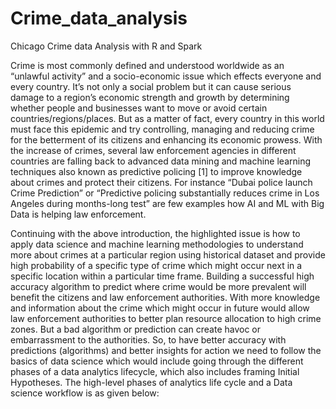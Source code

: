 # Crime_data_analysis
Chicago Crime data Analysis with R and Spark

Crime is most commonly defined and understood worldwide as an “unlawful activity” and a socio-economic issue which effects everyone and every country. It’s not only a social problem but it can cause serious damage to a region’s economic strength and growth by determining whether people and businesses want to move or avoid certain countries/regions/places. But as a matter of fact, every country in this world must face this epidemic and try controlling, managing and reducing crime for the betterment of its citizens and enhancing its economic prowess.  With the increase of crimes, several law enforcement agencies in different countries are falling back to advanced data mining and machine learning techniques also known as predictive policing [1] to improve knowledge about crimes and protect their citizens. For instance “Dubai police launch Crime Prediction” or “Predictive policing substantially reduces crime in Los Angeles during months-long test” are few examples how AI and ML with Big Data is helping law enforcement.

Continuing with the above introduction, the highlighted issue is how to apply data science and machine learning methodologies to understand more about crimes at a particular region using historical dataset and provide high probability of a specific type of crime which might occur next in a specific location within a particular time frame. Building a successful high accuracy algorithm to predict where crime would be more prevalent will benefit the citizens and law enforcement authorities. With more knowledge and information about the crime which might occur in future would allow law enforcement authorities to better plan resource allocation to high crime zones. But a bad algorithm or prediction can create havoc or embarrassment to the authorities. So, to have better accuracy with predictions (algorithms) and better insights for action we need to follow the basics of data science which would include going through the different phases of a data analytics lifecycle, which also includes framing Initial Hypotheses. The high-level phases of analytics life cycle and a Data science workflow is as given below:

